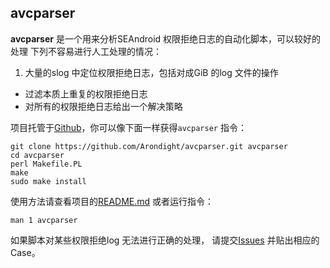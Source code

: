 ## avcparser

**avcparser** 是一个用来分析SEAndroid 权限拒绝日志的自动化脚本，可以较好的处理
下列不容易进行人工处理的情况：

1. 大量的slog 中定位权限拒绝日志，包括对成GiB 的log 文件的操作
* 过滤本质上重复的权限拒绝日志
* 对所有的权限拒绝日志给出一个解决策略

项目托管于[Github][ID_SCIRPT_REPO]，你可以像下面一样获得`avcparser` 指令：

```shell
git clone https://github.com/Arondight/avcparser.git avcparser
cd avcparser
perl Makefile.PL
make
sudo make install
```

使用方法请查看项目的[README.md][ID_SCIRPT_REPO_README] 或者运行指令：

```shell
man 1 avcparser
```

如果脚本对某些权限拒绝log 无法进行正确的处理，
请提交[Issues][ID_SCIPRT_REPO_ISSUES] 并贴出相应的Case。

[ID_SCIRPT_REPO]: https://github.com/Arondight/avcparser "点此访问avcparser 项目"
[ID_SCIRPT_REPO_README]: https://github.com/Arondight/avcparser/blob/master/README.md "点此阅读README.md"
[ID_SCIPRT_REPO_ISSUES]: https://github.com/Arondight/avcparser/issues "点此为avcparser 提交Issues"

